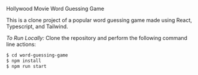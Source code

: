 Hollywood Movie Word Guessing Game

This is a clone project of a popular word guessing game made using React, Typescript, and Tailwind.

_To Run Locally:_
Clone the repository and perform the following command line actions:

```bash
$ cd word-guessing-game
$ npm install
$ npm run start
```